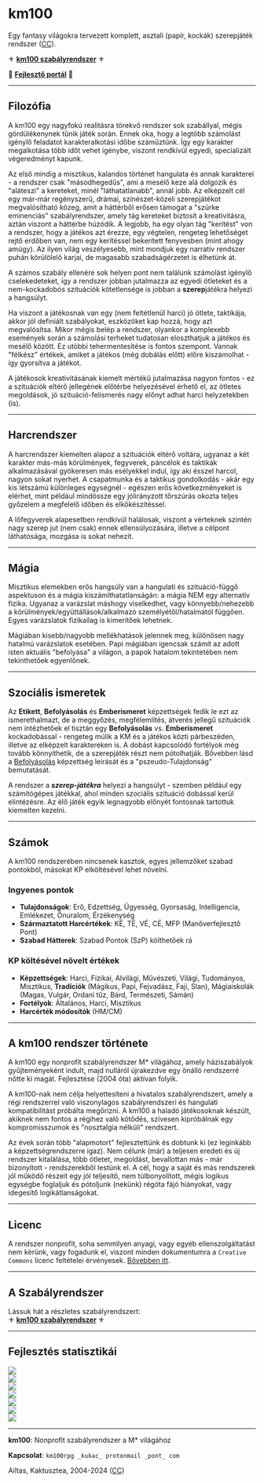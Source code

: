 # km100

Egy fantasy világokra tervezett komplett, asztali (papír, kockák) szerepjáték rendszer ([CC](LICENSE)).

⚜️ **[km100 szabályrendszer](./md/start.md)** ⚜️

🚧 **[Fejlesztő portál](https://github.com/kaktusztea/km100/wiki)** 🚧

---
## Filozófia

A km100 egy nagyfokú realitásra törekvő rendszer sok szabállyal, mégis gördülékenynek tűnik játék során. Ennek oka, hogy a legtöbb számolást igénylő feladatot karakteralkotási időbe száműztünk. Így egy karakter megalkotása több időt vehet igénybe, viszont rendkívül egyedi, specializált végeredményt kapunk.

Az első mindig a misztikus, kalandos történet hangulata és annak karakterei - a rendszer csak "másodhegedűs", ami a mesélő keze alá dolgozik és "aláteszi" a kereteket, minél "láthatatlanabb", annál jobb. Az elképzelt cél egy már-már regényszerű, drámai, színészet-közeli szerepjátékot megvalósítható közeg, amit a háttérből erősen támogat a "szürke eminenciás" szabályrendszer, amely tág kereteket biztosít a kreativitásra, aztán viszont a háttérbe húzódik. A legjobb, ha egy olyan tág "kerítést" von a rendszer, hogy a játékos azt érezze, egy végtelen, rengeteg lehetőséget rejtő erdőben van, nem egy kerítéssel bekerített fenyvesben (mint ahogy amúgy). Az ilyen világ veszélyesebb, mint mondjuk egy narratív rendszer puhán körülölelő karjai, de magasabb szabadságérzetet is élhetünk át.

A számos szabály ellenére sok helyen pont nem találunk számolást igénylő cselekedeteket, így a rendszer jobban jutalmazza az egyedi ötleteket és a nem-kockadobós szituációk kötetlensége is jobban a **szerep**játékra helyezi a hangsúlyt.

Ha viszont a játékosnak van egy (nem feltétlenül harci) jó ötlete, taktikája, akkor jól definiált szabályokat, eszközöket kap hozzá, hogy azt megvalósítsa. Mikor mégis belép a rendszer, olyankor a komplexebb események során a számolási terheket tudatosan eloszthatjuk a játékos és mesélő között. Ez utóbbi tehermentesítése is fontos szempont. Vannak "félkész" értékek, amiket a játékos (még dobálás előtt) előre kiszámolhat - így gyorsítva a játékot.

A játékosok kreativitásának kiemelt mértékű jutalmazása nagyon fontos - ez a szituációk eltérő jellegének előtérbe helyezésével érhető el, az ötletes megoldások, jó szituáció-felismerés nagy előnyt adhat harci helyzetekben (is).

---
## Harcrendszer

A harcrendszer kiemelten alapoz a szituációk eltérő voltára, ugyanaz a két karakter más-más körülmények, fegyverek, páncélok és taktikák alkalmazásával gyökeresen más esélyekkel indul, így aki ésszel harcol, nagyon sokat nyerhet. A csapatmunka és a taktikus gondolkodás - akár egy kis létszámú különleges egységnél - egészen erős következményeket is elérhet, mint például mindössze egy jólirányzott tőrszúrás okozta teljes győzelem a megfelelő időben és elkőkészítéssel.

A lőfegyverek alapesetben rendkívül halálosak, viszont a vérteknek szintén nagy szerep jut (nem csak) ennek ellensúlyozására, illetve a célpont láthatósága, mozgása is sokat nehezít.

---
## Mágia

Misztikus elemekben erős hangsúly van a hangulati és szituáció-függő aspektuson és a mágia kiszámíthatatlanságán: a mágia NEM egy alternatív fizika. Ugyanaz a varázslat máshogy viselkedhet, vagy könnyebb/nehezebb a körülmények/együttállások/alkalmazó személyétől/hatalmától függően. Egyes varázslatok fizikailag is kimerítőek lehetnek.

Mágiában kisebb/nagyobb mellékhatások jelennek meg, különösen nagy hatalmú varázslatok esetében. Papi mágiában igencsak számít az adott isten aktuális "befolyása" a világon, a papok hatalom tekintetében nem tekinthetőek egyenlőnek.

---
## Szociális ismeretek

Az **Etikett**, **Befolyásolás** és **Emberismeret** képzettségek fedik le ezt az ismerethalmazt, de a meggyőzés, megfélemlítés, átverés jellegű szituációk nem intézhetőek el tisztán egy **Befolyásolás** vs. **Emberismeret** kockadobással - rengeteg múlik a KM és a játékos közti párbeszéden, illetve az elképzelt karaktereken is. A dobást kapcsolódó fortélyok még tovább könnyíthetik, de a szerepjáték részt nem pótolhatják. Bővebben lásd a [Befolyásolás](md/kepzettsegek/befolyasolas.md) képzettség leírását és a "pszeudo-Tulajdonság" bemutatását.

A rendszer a **_szerep-játékra_** helyezi a hangsúlyt - szemben például egy számítógépes játékkal, ahol minden szociális szituáció dobással kerül elintézésre. Az élő játék egyik legnagyobb előnyét fontosnak tartottuk kiemelten kezelni.

---
## Számok

A km100 rendszerében nincsenek kasztok, egyes jellemzőket szabad pontokból, másokat KP elköltésével lehet növelni.

### Ingyenes pontok

- **Tulajdonságok**: Erő, Edzettség, Ügyesség, Gyorsaság, Intelligencia, Emlékezet, Önuralom, Érzékenység
- **Származtatott Harcértékek**: KÉ, TÉ, VÉ, CÉ, MFP (Manőverfejlesztő Pont)
- **Szabad Hátterek**: Szabad Pontok (SzP) költhetőek rá

### KP költésével növelt értékek

- **Képzettségek**: Harci, Fizikai, Alvilági, Művészeti, Világi, Tudományos, Misztikus, **Tradíciók** (Mágikus, Papi, Fejvadász, Faji, Slan), Mágiaiskolák (Magas, Vulgár, Ordani tűz, Bárd, Természeti, Sámán)
- **Fortélyok**: Általános, Harci, Misztikus
- **Harcérték módosítók** (HM/CM)

---
## A km100 rendszer története

A km100 egy nonprofit szabályrendszer M\* világához, amely háziszabályok gyűjteményeként indult, majd nulláról újrakezdve egy önálló rendszerré nőtte ki magát. Fejlesztése (2004 óta) aktívan folyik.

A km100-nak nem célja helyettesíteni a hivatalos szabályrendszert, amely a régi rendszerrel való viszonylagos szabályrendszeri és hangulati kompatibilitást próbálta megőrizni. A km100 a haladó játékosoknak készült, akiknek nem fontos a régihez való kötődés, szívesen kipróbálnak egy kompromisszumok és \"nosztalgia nélküli\" rendszert.

Az évek során több \"alapmotort\" fejlesztettünk és dobtunk ki (ez leginkább a képzettségrendszerre igaz). Nem célunk (már) a teljesen eredeti és új rendszer kitalálása, több ötletet, megoldást, bevallottan más - már bizonyított - rendszerekből lestünk el. A cél, hogy a saját és más rendszerek jól működő részeit egy jól teljesítő, nem túlbonyolított, mégis logikus egységbe foglaljuk és pótoljunk (nekünk) régóta fájó hiányokat, vagy idegesítő logikátlanságokat.

---
## Licenc
A rendszer nonprofit, soha semmilyen anyagi, vagy egyéb ellenszolgáltatást nem kérünk, vagy fogadunk el, viszont minden dokumentumra a `Creative Commons` licenc feltételei érvényesek. [Bővebben itt](LICENSE).

---
## A Szabályrendszer

Lássuk hát a részletes szabályrendszert:\
⚜️ **[km100 szabályrendszer](./md/start.md)** ⚜️

---

## Fejlesztés statisztikái

![](https://progress-bar.xyz/98/?title=Karakteralkotás%20%20%20%20%20%20%20%20%20%20%20%20&width=400&color=babaca)\
![](https://progress-bar.xyz/90/?title=K%C3%A9pzetts%C3%A9grendszer%20%20%20%20%20%20%20%20%20&width=400&color=babaca)\
![](https://progress-bar.xyz/20/?title=K%C3%A9pzetts%C3%A9gek%20kidolgzotts%C3%A1ga&width=400&color=babaca)\
![](https://progress-bar.xyz/70/?title=Fort%C3%A9lyok%20kidolgzotts%C3%A1ga%20%20%20&width=400&color=babaca)\
![](https://progress-bar.xyz/60/?title=H%C3%A1tterek%20kidolgzotts%C3%A1ga%20%20%20%20&width=400&color=babaca)\
![](https://progress-bar.xyz/85/?title=Harcrendszer%20%20%20%20%20%20%20%20%20%20%20%20%20%20%20&width=400&color=babaca)\
![](https://progress-bar.xyz/15/?title=M%C3%A1giarendszer%20%20%20%20%20%20%20%20%20%20%20%20%20%20&width=400&color=babaca)

---
**km100**: Nonprofit szabályrendszer a M\* világához

**Kapcsolat**: `km100rpg _kukac_ protonmail _pont_ com`

Ailtas, Kaktusztea, 2004-2024 ([CC](LICENSE))
